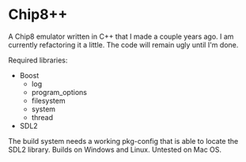 # Chip8++
A Chip8 emulator written in C++ that I made a couple years ago.
I am currently refactoring it a little. The code will remain ugly until I'm done.

Required libraries:
* Boost
    * log
    * program_options
    * filesystem
    * system
    * thread
* SDL2

The build system needs a working pkg-config that is able to locate the SDL2 library.
Builds on Windows and Linux. Untested on Mac OS.

